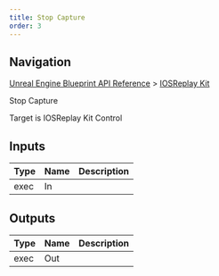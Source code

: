 ```yaml
---
title: Stop Capture
order: 3
---
```

## Navigation

[Unreal Engine Blueprint API Reference](https://dev.epicgames.com/documentation/en-us/unreal-engine/BlueprintAPI) > [IOSReplay Kit](https://dev.epicgames.com/documentation/en-us/unreal-engine/BlueprintAPI/IOSReplayKit)

Stop Capture

Target is IOSReplay Kit Control

## Inputs

| Type | Name | Description |
| --- | --- | --- |
| exec | In |  |

## Outputs

| Type | Name | Description |
| --- | --- | --- |
| exec | Out |  |
